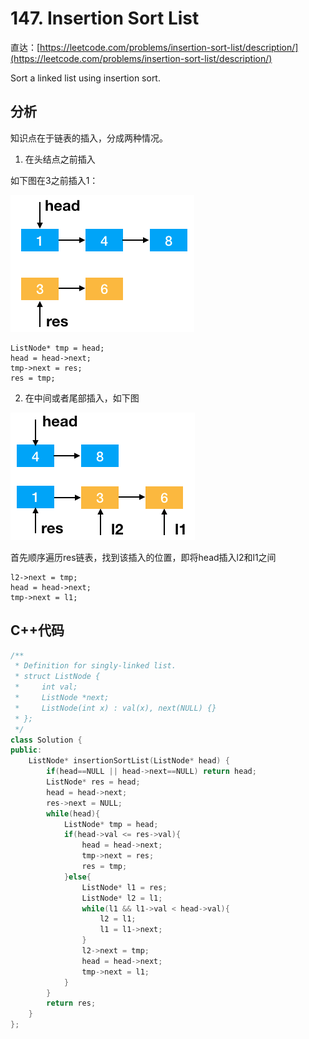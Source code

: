 # 147. Insertion Sort List

直达：[https://leetcode.com/problems/insertion-sort-list/description/](https://leetcode.com/problems/insertion-sort-list/description/)

Sort a linked list using insertion sort.

## 分析

知识点在于链表的插入，分成两种情况。

1. 在头结点之前插入

如下图在3之前插入1：

![](/assets/14_1.png)

```
ListNode* tmp = head;
head = head->next;
tmp->next = res;
res = tmp;
```

2. 在中间或者尾部插入，如下图

![](/assets/147_3.png)

首先顺序遍历res链表，找到该插入的位置，即将head插入l2和l1之间

```
l2->next = tmp;
head = head->next;
tmp->next = l1;
```

## C++代码

```cpp
/**
 * Definition for singly-linked list.
 * struct ListNode {
 *     int val;
 *     ListNode *next;
 *     ListNode(int x) : val(x), next(NULL) {}
 * };
 */
class Solution {
public:
    ListNode* insertionSortList(ListNode* head) {
        if(head==NULL || head->next==NULL) return head;
        ListNode* res = head;
        head = head->next;
        res->next = NULL;
        while(head){
            ListNode* tmp = head;
            if(head->val <= res->val){
                head = head->next;
                tmp->next = res;
                res = tmp;
            }else{
                ListNode* l1 = res;
                ListNode* l2 = l1;
                while(l1 && l1->val < head->val){
                    l2 = l1;
                    l1 = l1->next;
                }
                l2->next = tmp;
                head = head->next;
                tmp->next = l1;
            }
        }
        return res;
    }
};
```



